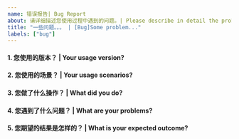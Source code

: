 ```yaml
---
name: 错误报告| Bug Report
about: 请详细描述您使用过程中遇到的问题。| Please describe in detail the problems you encountered in the process of using.
title: "一些问题。。。 | [Bug]Some problem..."
labels: ["bug"]
---
```


<!-- 请在您提交 bug 之前，回答以下这些问题。 | Please answer these questions before you submit a bug. -->

#### 1. 您使用的版本？ | Your usage version?

#### 2. 您使用的场景？ | Your usage scenarios?

#### 3. 您做了什么操作？ | What did you do?

#### 4. 您遇到了什么问题？ | What are your problems?

#### 5. 您期望的结果是怎样的？ | What is your expected outcome?
